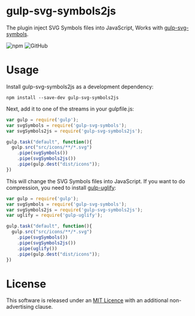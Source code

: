 # gulp-svg-symbols2js
The plugin inject SVG Symbols files into JavaScript, Works with [gulp-svg-symbols](https://www.npmjs.com/package/gulp-svg-symbols).

![npm](https://img.shields.io/npm/v/gulp-svg-symbols2js.svg)
![GitHub](https://img.shields.io/github/license/jofunliang/gulp-svg-symbols2js.svg)

# Usage

Install gulp-svg-symbols2js as a development dependency:
```
npm install --save-dev gulp-svg-symbols2js
```

Next, add it to one of the streams in your gulpfile.js:
```js
var gulp = require('gulp');
var svgSymbols = require('gulp-svg-symbols');
var svgSymbols2js = require('gulp-svg-symbols2js');

gulp.task("default", function(){
  gulp.src("src/icons/**/*.svg")
    .pipe(svgSymbols())
    .pipe(svgSymbols2js())
    .pipe(gulp.dest("dist/icons"));
})
```

This will change the SVG Symbols files into JavaScript. If you want to do compression, you need to install [gulp-uglify](https://www.npmjs.com/package/gulp-uglify):
```js
var gulp = require('gulp');
var svgSymbols = require('gulp-svg-symbols');
var svgSymbols2js = require('gulp-svg-symbols2js');
var uglify = require('gulp-uglify');

gulp.task("default", function(){
  gulp.src("src/icons/**/*.svg")
    .pipe(svgSymbols())
    .pipe(svgSymbols2js())
    .pipe(uglify())
    .pipe(gulp.dest("dist/icons"));
})
```

# License
This software is released under an [MIT Licence](./LICENSE.md) with an additional non-advertising clause.
